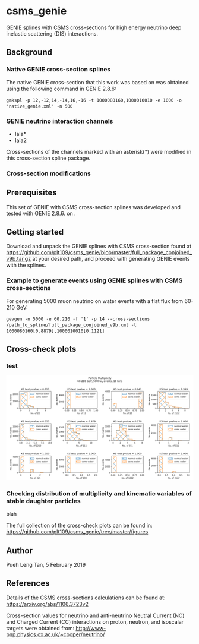 # csms_genie
GENIE splines with CSMS cross-sections for high energy neutrino deep inelastic scattering (DIS) interactions.

## Background


### Native GENIE cross-section splines
The native GENIE cross-section that this work was based on was obtained using the following command in GENIE 2.8.6:
```
gmkspl -p 12,-12,14,-14,16,-16 -t 1000080160,1000010010 -e 1000 -o 'native_genie.xml' -n 500
```
### GENIE neutrino interaction channels
- lala&ast;
- lala2

Cross-sections of the channels marked with an asterisk(&ast;) were modified in this cross-section spline package.

### Cross-section modifications


## Prerequisites
This set of GENIE with CSMS cross-section splines was developed and tested with GENIE 2.8.6. on <whatever the fend archi is>. 

## Getting started
Download and unpack the GENIE splines with CSMS cross-section found at https://github.com/plt109/csms_genie/blob/master/full_package_conjoined_v9b.tar.gz at your desired path, and proceed with generating GENIE events with the splines.

### Example to generate events using GENIE splines with CSMS cross-sections
For generating 5000 muon neutrino on water events with a flat flux from 60-210 GeV:
```
gevgen -n 5000 -e 60,210 -f '1' -p 14 --cross-sections /path_to_spline/full_package_conjoined_v9b.xml -t 1000080160[0.8879],1000010010[0.1121]
```

## Cross-check plots
### test
![](https://github.com/plt109/csms_genie/blob/master/figures/numu/p_multi_numu.png)

### Checking distribution of multiplicity and kinematic variables of stable daughter particles
blah

The full collection of the cross-check plots can be found in:
https://github.com/plt109/csms_genie/tree/master/figures

## Author
Pueh Leng Tan, 5 February 2019

## References
Details of the CSMS cross-sections calculations can be found at:
https://arxiv.org/abs/1106.3723v2

Cross-section values for neutrino and anti-neutrino Neutral Current (NC) and Charged Current (CC) interactions on proton, neutron, and isoscalar targets were obtained from:
http://www-pnp.physics.ox.ac.uk/~cooper/neutrino/
